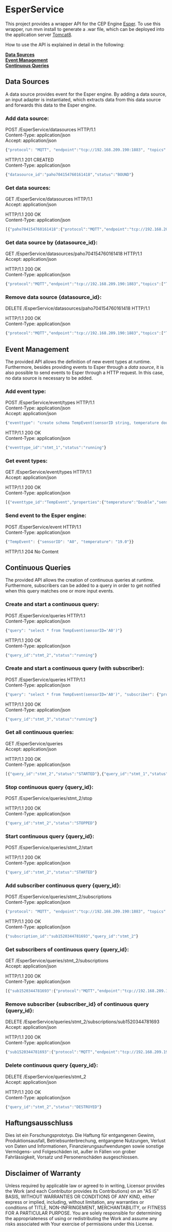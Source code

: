 # EsperService

This project provides a wrapper API for the CEP Engine [Esper](http://www.espertech.com/esper). To use this wrapper, run mvn install to generate a .war file, which can be deployed into the application server [Tomcat8](http://tomcat.apache.org/tomcat-8.5-doc/).  

How to use the API is explained in detail in the following:

**[Data Sources](#data-sources)**  
**[Event Management](#event-management)**  
**[Continuous Queries](#continuous-queries)**  

## Data Sources

A data source provides event for the Esper engine. By adding a data source, an input adapter is instantiated, which extracts data from this data source and forwards this data to the Esper engine.

### Add data source:
     
POST /EsperService/datasources HTTP/1.1  
Content-Type: application/json  
Accept: application/json  
```javascript
{"protocol": "MQTT", "endpoint":"tcp://192.168.209.190:1883", "topics":["TempEvent"]}
```
HTTP/1.1 201 CREATED  
Content-Type: application/json  
```javascript
{"datasource_id":"paho704154760161418","status":"BOUND"}
```

### Get data sources: 
GET /EsperService/datasources HTTP/1.1  
Accept: application/json  

HTTP/1.1 200 OK  
Content-Type: application/json  
```javascript
[{"paho704154760161418":{"protocol":"MQTT","endpoint":"tcp://192.168.209.190:1883","topics":["TempEvent"]}}]
```

### Get data source by {datasource_id}:
GET /EsperService/datasources/paho704154760161418 HTTP/1.1  
Accept: application/json  

HTTP/1.1 200 OK  
Content-Type: application/json  
```javascript
{"protocol":"MQTT","endpoint":"tcp://192.168.209.190:1883","topics":["TempEvent"]}
```

### Remove data source {datasource_id}:
DELETE /EsperService/datasources/paho704154760161418 HTTP/1.1  

HTTP/1.1 200 OK  
Content-Type: application/json  
```javascript
{"protocol":"MQTT","endpoint":"tcp://192.168.209.190:1883","topics":["TempEvent"]}
```

## Event Management
The provided API allows the definition of new event types at runtime. Furthermore, besides providing events to Esper through a *data source*, it is also possible to send events to Esper through a HTTP request. In this case, no data source is necessary to be added.

### Add event type:
POST /EsperService/event/types HTTP/1.1  
Content-Type: application/json  
Accept: application/json  
```javascript
{"eventtype": "create schema TempEvent(sensorID string, temperature double)"}
```

HTTP/1.1 200 OK  
Content-Type: application/json  
```javascript
{"eventtype_id":"stmt_1","status":"running"}
```

### Get event types:
GET /EsperService/event/types HTTP/1.1  
Accept: application/json  

HTTP/1.1 200 OK  
Content-Type: application/json  
```javascript
[{"eventtype_id":"TempEvent","properties":{"temperature":"Double","sensorID":"String"}}]
```

### Send event to the Esper engine:
POST /EsperService/event HTTP/1.1  
Content-Type: application/json  
```javascript
{"TempEvent": {"sensorID": "A0", "temperature": "19.0"}}
```

HTTP/1.1 204 No Content  

## Continuous Queries
The provided API allows the creation of continuous queries at runtime. Furthermore, subscribers can be added to a query in order to get notified when this query matches one or more input events.

### Create and start a continuous query:
POST /EsperService/queries HTTP/1.1  
Content-Type: application/json  
```javascript
{"query": "select * from TempEvent(sensorID='A0')"} 
```

HTTP/1.1 200 OK  
Content-Type: application/json  
```javascript
{"query_id":"stmt_2","status":"running"}
```

### Create and start a continuous query (with subscriber):
POST /EsperService/queries HTTP/1.1  
Content-Type: application/json  
```javascript
{"query": "select * from TempEvent(sensorID='A0')", "subscriber": {"protocol": "MQTT", "endpoint":"tcp://192.168.209.190:1883", "topics":["situation"]}}
```

HTTP/1.1 200 OK  
Content-Type: application/json  
```javascript
{"query_id":"stmt_3","status":"running"}
```

### Get all continuous queries:
GET /EsperService/queries  
Accept: application/json  

HTTP/1.1 200 OK  
Content-Type: application/json  
```javascript
[{"query_id":"stmt_2","status":"STARTED"},{"query_id":"stmt_1","status":"STARTED"},{"query_id":"stmt_3","status":"STARTED"}]
```

### Stop continuous query {query_id}:
POST /EsperService/queries/stmt_2/stop  

HTTP/1.1 200 OK  
Content-Type: application/json  
```javascript
{"query_id":"stmt_2","status":"STOPPED"}
```

### Start continuous query {query_id}:
POST /EsperService/queries/stmt_2/start  

HTTP/1.1 200 OK  
Content-Type: application/json  
```javascript
{"query_id":"stmt_2","status":"STARTED"}
```

### Add subscriber continuous query {query_id}:
POST /EsperService/queries/stmt_2/subscriptions  
Content-Type: application/json  
```javascript
{"protocol": "MQTT", "endpoint":"tcp://192.168.209.190:1883", "topics":["situation"]} 
```

HTTP/1.1 200 OK  
Content-Type: application/json  
```javascript
{"subscription_id":"sub1520344781693","query_id":"stmt_2"}
```

### Get subscribers of continuous query {query_id}:
GET /EsperService/queries/stmt_2/subscriptions  
Accept: application/json  

HTTP/1.1 200 OK  
Content-Type: application/json  
```javascript
[{"sub1520344781693":{"protocol":"MQTT","endpoint":"tcp://192.168.209.190:1883","topics":["situation"]}}]
```

### Remove subscriber {subscriber_id} of continuous query {query_id}:
DELETE /EsperService/queries/stmt_2/subscriptions/sub1520344781693  
Accept: application/json  

HTTP/1.1 200 OK  
Content-Type: application/json  
```javascript
{"sub1520344781693":{"protocol":"MQTT","endpoint":"tcp://192.168.209.190:1883","topics":["situation"]}}
```

### Delete continuous query {query_id}:
DELETE /EsperService/queries/stmt_2  
Accept: application/json  

HTTP/1.1 200 OK  
Content-Type: application/json  
```javascript
{"query_id":"stmt_2","status":"DESTROYED"}
```

## Haftungsausschluss

Dies ist ein Forschungsprototyp.
Die Haftung für entgangenen Gewinn, Produktionsausfall, Betriebsunterbrechung, entgangene Nutzungen, Verlust von Daten und Informationen, Finanzierungsaufwendungen sowie sonstige Vermögens- und Folgeschäden ist, außer in Fällen von grober Fahrlässigkeit, Vorsatz und Personenschäden ausgeschlossen.

## Disclaimer of Warranty

Unless required by applicable law or agreed to in writing, Licensor provides the Work (and each Contributor provides its Contributions) on an "AS IS" BASIS, WITHOUT WARRANTIES OR CONDITIONS OF ANY KIND, either express or implied, including, without limitation, any warranties or conditions of TITLE, NON-INFRINGEMENT, MERCHANTABILITY, or FITNESS FOR A PARTICULAR PURPOSE.
You are solely responsible for determining the appropriateness of using or redistributing the Work and assume any risks associated with Your exercise of permissions under this License.

